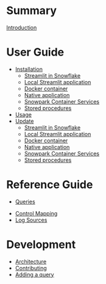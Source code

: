 # Summary
<!-- Disabling markdownlint empty links, servers as public facing todo -->
<!-- markdownlint-disable MD042 -->

[Introduction](./README.md)

# User Guide

- [Installation](./guide/installation/README.md)
  - [Streamlit in Snowflake](./guide/installation/streamlit-in-snowflake.md)
  - [Local Streamlit application](./guide/installation/local-streamlit.md)
  - [Docker container](./guide/installation/docker.md)
  - [Native application](./guide/installation/native-app.md)
  - [Snowpark Container Services]()
  - [Stored procedures](./guide/installation/snowgit.md)
- [Usage](./guide/usage/README.md)
- [Update](./guide/update/README.md)
  - [Streamlit in Snowflake](./guide/update/streamlit-in-snowflake.md)
  - [Local Streamlit application](./guide/update/local-streamlit.md)
  - [Docker container](./guide/update/docker.md)
  - [Native application](./guide/update/native-app.md)
  - [Snowpark Container Services]()
  - [Stored procedures](./guide/update/snowgit.md)

# Reference Guide

- [Queries](./reference/queries.md)
<!-- TODO: merge here -->
- [Control Mapping](./reference/control-mapping.md)
- [Log Sources](./reference/log-sources.md)

# Development

- [Architecture](./development/architecture.md)
- [Contributing](./development/CONTRIBUTING.md)
- [Adding a query](./development/adding-a-query.md)

